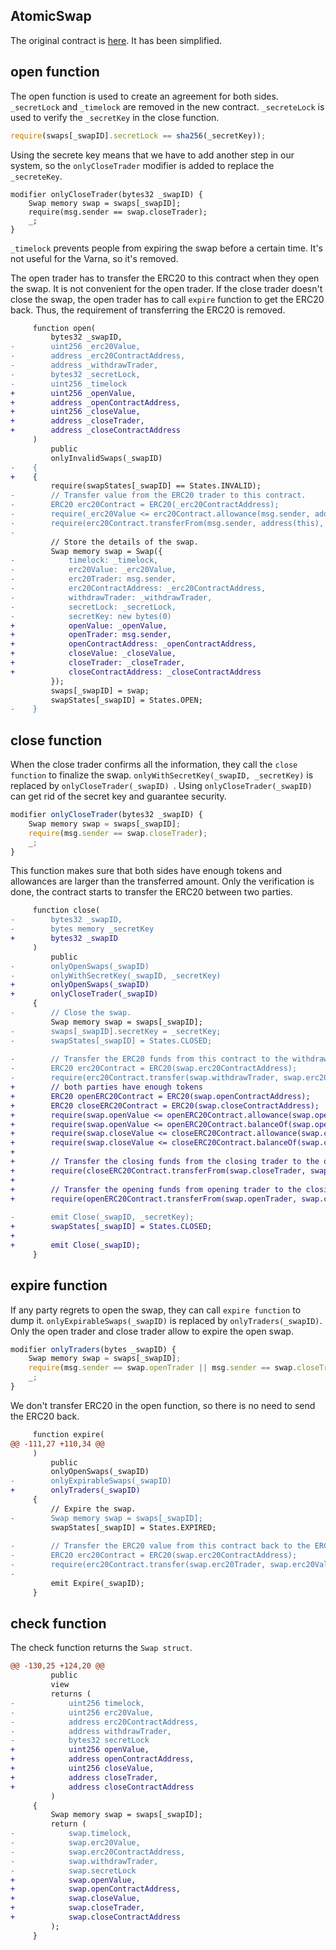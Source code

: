## AtomicSwap

The original contract is [here](https://github.com/confio/eth-atomic-swap/blob/master/contracts/AtomicSwapERC20.sol). It has been simplified.

## open function

The open function is used to create an agreement for both sides.  `_secretLock` and `_timelock` are removed in the new contract. `_secreteLock` is used to verify the `_secretKey`  in the close function.

```javascript
require(swaps[_swapID].secretLock == sha256(_secretKey));
```

Using the secrete key means that we have to add another step in our system, so the `onlyCloseTrader` modifier is added to replace the `_secreteKey`. 

```
modifier onlyCloseTrader(bytes32 _swapID) {
    Swap memory swap = swaps[_swapID];
    require(msg.sender == swap.closeTrader);
    _;
}
```

`_timelock` prevents people from expiring the swap before a certain time. It's not useful for the Varna, so it's removed.

The open trader has to transfer the ERC20 to this contract when they open the swap. It is not convenient for the open trader. If the close trader doesn't close the swap, the open trader has to call `expire` function to get the ERC20 back. Thus, the requirement of transferring the ERC20 is removed.

```diff
     function open(
         bytes32 _swapID, 
-        uint256 _erc20Value, 
-        address _erc20ContractAddress, 
-        address _withdrawTrader,
-        bytes32 _secretLock, 
-        uint256 _timelock
+        uint256 _openValue, 
+        address _openContractAddress, 
+        uint256 _closeValue, 
+        address _closeTrader, 
+        address _closeContractAddress
     ) 
         public 
         onlyInvalidSwaps(_swapID) 
-    {
+    {   
         require(swapStates[_swapID] == States.INVALID);
-        // Transfer value from the ERC20 trader to this contract.
-        ERC20 erc20Contract = ERC20(_erc20ContractAddress);
-        require(_erc20Value <= erc20Contract.allowance(msg.sender, address(this)));
-        require(erc20Contract.transferFrom(msg.sender, address(this), _erc20Value));
-
         // Store the details of the swap.
         Swap memory swap = Swap({
-            timelock: _timelock,
-            erc20Value: _erc20Value,
-            erc20Trader: msg.sender,
-            erc20ContractAddress: _erc20ContractAddress,
-            withdrawTrader: _withdrawTrader,
-            secretLock: _secretLock,
-            secretKey: new bytes(0)
+            openValue: _openValue,
+            openTrader: msg.sender,
+            openContractAddress: _openContractAddress,
+            closeValue: _closeValue,
+            closeTrader: _closeTrader,
+            closeContractAddress: _closeContractAddress
         });
         swaps[_swapID] = swap;
         swapStates[_swapID] = States.OPEN;
-    }
```

## close function

When the close trader confirms all the information, they call the `close function` to finalize the swap. `onlyWithSecretKey(_swapID, _secretKey)` is replaced by `onlyCloseTrader(_swapID) `.  Using `onlyCloseTrader(_swapID) ` can get rid of the secret key and guarantee security.

```js
modifier onlyCloseTrader(bytes32 _swapID) {
    Swap memory swap = swaps[_swapID];
    require(msg.sender == swap.closeTrader);
    _;
}
```

This function makes sure that both sides have enough tokens and allowances are larger than the transferred amount. Only the verification is done, the contract starts to transfer the ERC20 between two parties.

```diff
     function close(
-        bytes32 _swapID, 
-        bytes memory _secretKey
+        bytes32 _swapID
     ) 
         public 
-        onlyOpenSwaps(_swapID)
-        onlyWithSecretKey(_swapID, _secretKey) 
+        onlyOpenSwaps(_swapID) 
+        onlyCloseTrader(_swapID) 
     {
-        // Close the swap.
         Swap memory swap = swaps[_swapID];
-        swaps[_swapID].secretKey = _secretKey;
-        swapStates[_swapID] = States.CLOSED;
 
-        // Transfer the ERC20 funds from this contract to the withdrawing trader.
-        ERC20 erc20Contract = ERC20(swap.erc20ContractAddress);
-        require(erc20Contract.transfer(swap.withdrawTrader, swap.erc20Value));
+        // both parties have enough tokens
+        ERC20 openERC20Contract = ERC20(swap.openContractAddress);
+        ERC20 closeERC20Contract = ERC20(swap.closeContractAddress);
+        require(swap.openValue <= openERC20Contract.allowance(swap.openTrader, address(this)));
+        require(swap.openValue <= openERC20Contract.balanceOf(swap.openTrader));
+        require(swap.closeValue <= closeERC20Contract.allowance(swap.closeTrader, address(this)));
+        require(swap.closeValue <= closeERC20Contract.balanceOf(swap.closeTrader));
+
+        // Transfer the closing funds from the closing trader to the opening trader.
+        require(closeERC20Contract.transferFrom(swap.closeTrader, swap.openTrader, swap.closeValue));
+
+        // Transfer the opening funds from opening trader to the closing trader.
+        require(openERC20Contract.transferFrom(swap.openTrader, swap.closeTrader, swap.openValue));
 
-        emit Close(_swapID, _secretKey);
+        swapStates[_swapID] = States.CLOSED;
+
+        emit Close(_swapID);
     }
```

## expire function

If any party regrets to open the swap, they can call `expire function` to dump it. `onlyExpirableSwaps(_swapID)` is replaced by `onlyTraders(_swapID)`. Only the open trader and close trader allow to expire the open swap. 

```js
modifier onlyTraders(bytes _swapID) {
    Swap memory swap = swaps[_swapID];
    require(msg.sender == swap.openTrader || msg.sender == swap.closeTrader);
    _;
}
```

We don't transfer ERC20 in the open function, so there is no need to send the ERC20 back.

```diff
     function expire(
@@ -111,27 +110,34 @@
     ) 
         public 
         onlyOpenSwaps(_swapID) 
-        onlyExpirableSwaps(_swapID) 
+        onlyTraders(_swapID)
     {
         // Expire the swap.
-        Swap memory swap = swaps[_swapID];
         swapStates[_swapID] = States.EXPIRED;
 
-        // Transfer the ERC20 value from this contract back to the ERC20 trader.
-        ERC20 erc20Contract = ERC20(swap.erc20ContractAddress);
-        require(erc20Contract.transfer(swap.erc20Trader, swap.erc20Value));
-
         emit Expire(_swapID);
     }
```

## check function

The check function returns the `Swap struct`.

```diff
@@ -130,25 +124,20 @@
         public 
         view 
         returns (
-            uint256 timelock, 
-            uint256 erc20Value,
-            address erc20ContractAddress, 
-            address withdrawTrader, 
-            bytes32 secretLock
+            uint256 openValue, 
+            address openContractAddress, 
+            uint256 closeValue, 
+            address closeTrader, 
+            address closeContractAddress
         ) 
     {
         Swap memory swap = swaps[_swapID];
         return (
-            swap.timelock, 
-            swap.erc20Value, 
-            swap.erc20ContractAddress, 
-            swap.withdrawTrader, 
-            swap.secretLock
+            swap.openValue, 
+            swap.openContractAddress, 
+            swap.closeValue, 
+            swap.closeTrader, 
+            swap.closeContractAddress
         );
     }
```

